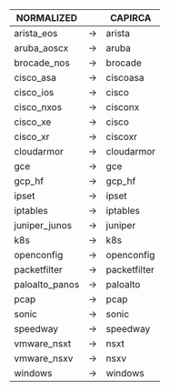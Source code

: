 | NORMALIZED | | CAPIRCA |
| ---------- | -- | ------ |
| arista_eos | → | arista |
| aruba_aoscx | → | aruba |
| brocade_nos | → | brocade |
| cisco_asa | → | ciscoasa |
| cisco_ios | → | cisco |
| cisco_nxos | → | cisconx |
| cisco_xe | → | cisco |
| cisco_xr | → | ciscoxr |
| cloudarmor | → | cloudarmor |
| gce | → | gce |
| gcp_hf | → | gcp_hf |
| ipset | → | ipset |
| iptables | → | iptables |
| juniper_junos | → | juniper |
| k8s | → | k8s |
| openconfig | → | openconfig |
| packetfilter | → | packetfilter |
| paloalto_panos | → | paloalto |
| pcap | → | pcap |
| sonic | → | sonic |
| speedway | → | speedway |
| vmware_nsxt | → | nsxt |
| vmware_nsxv | → | nsxv |
| windows | → | windows |